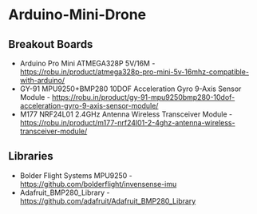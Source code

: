 # Arduino-Mini-Drone

## Breakout Boards
* Arduino Pro Mini ATMEGA328P 5V/16M - https://robu.in/product/atmega328p-pro-mini-5v-16mhz-compatible-with-arduino/
* GY-91 MPU9250+BMP280 10DOF Acceleration Gyro 9-Axis Sensor Module - https://robu.in/product/gy-91-mpu9250bmp280-10dof-acceleration-gyro-9-axis-sensor-module/
* M177 NRF24L01 2.4GHz Antenna Wireless Transceiver Module - https://robu.in/product/m177-nrf24l01-2-4ghz-antenna-wireless-transceiver-module/

## Libraries
* Bolder Flight Systems MPU9250 - https://github.com/bolderflight/invensense-imu
* Adafruit_BMP280_Library - https://github.com/adafruit/Adafruit_BMP280_Library